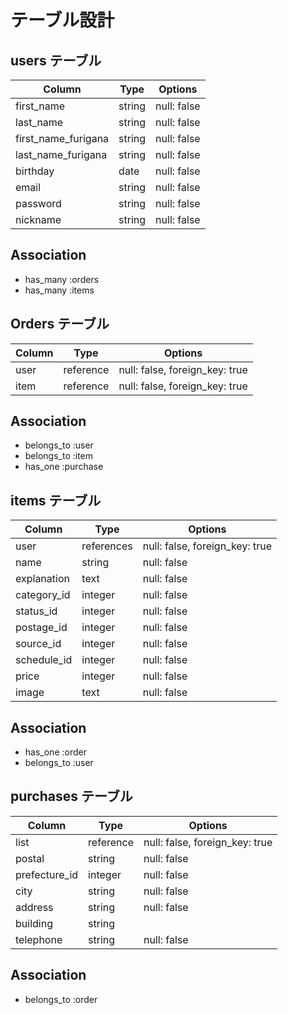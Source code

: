 

# テーブル設計

## users テーブル

| Column              | Type   | Options     |
| ------------------- | ------ | ----------- |
| first_name          | string | null: false |
| last_name           | string | null: false |
| first_name_furigana | string | null: false |
| last_name_furigana  | string | null: false |
| birthday            | date   | null: false |
| email               | string | null: false |
| password            | string | null: false |
| nickname            | string | null: false |

## Association

- has_many :orders
- has_many :items

## Orders テーブル

| Column | Type      | Options                        |
| ------ | --------- | ------------------------------ |
| user   | reference | null: false, foreign_key: true |
| item   | reference | null: false, foreign_key: true |

## Association

- belongs_to :user
- belongs_to :item
- has_one :purchase

## items テーブル

| Column           | Type       | Options                        |
| ---------------- | ---------- | ------------------------------ |
| user             | references | null: false, foreign_key: true |
| name             | string     | null: false                    |
| explanation      | text       | null: false                    |
| category_id      | integer    | null: false                    |
| status_id        | integer    | null: false                    |
| postage_id       | integer    | null: false                    |
| source_id        | integer    | null: false                    |
| schedule_id      | integer    | null: false                    |
| price            | integer    | null: false                    |
| image            | text       | null: false                    |

## Association

- has_one :order
- belongs_to :user

## purchases テーブル

| Column         | Type       | Options                        |
| -------------- | ---------- | ------------------------------ |
| list           | reference  | null: false, foreign_key: true |
| postal         | string     | null: false                    |
| prefecture_id  | integer    | null: false                    |
| city           | string     | null: false                    |
| address        | string     | null: false                    |
| building       | string     |                                |
| telephone      | string     | null: false                    |

## Association

- belongs_to :order